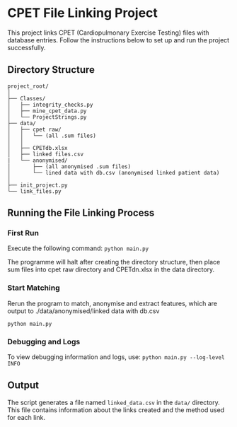 # CPET File Linking Project

This project links CPET (Cardiopulmonary Exercise Testing) files with database entries. Follow the instructions below to set up and run the project successfully.



## Directory Structure
```
project_root/
│
├── Classes/
│   ├── integrity_checks.py
│   ├── mine_cpet_data.py
│   └── ProjectStrings.py
├── data/
│   ├── cpet raw/
│   │   └── (all .sum files)
│   │
│   ├── CPETdb.xlsx
│   ├── linked files.csv
|   └── anonymised/
│       ├── (all anonymised .sum files)
│       └── lined data with db.csv (anonymised linked patient data)
│
├── init_project.py
└── link_files.py
```
## Running the File Linking Process

### First Run
Execute the following command:
`python main.py`

The programme will halt after creating the directory structure, then place sum files into cpet raw directory and CPETdn.xlsx in the data directory.

### Start Matching
Rerun the program to match, anonymise and extract features, which are output to ./data/anonymised/linked data with db.csv

`python main.py`

### Debugging and Logs

To view debugging information and logs, use:
`python main.py --log-level INFO`

## Output

The script generates a file named `linked_data.csv` in the `data/` directory. This file contains information about the links created and the method used for each link.

